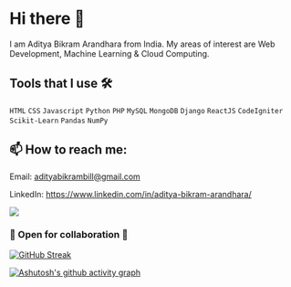 # Hi there 👋

I am Aditya Bikram Arandhara from India. My areas of interest are Web Development, Machine Learning & Cloud Computing.

## Tools that I use 🛠

`HTML` `CSS` `Javascript` `Python` `PHP` `MySQL` `MongoDB` `Django` `ReactJS` `CodeIgniter` `Scikit-Learn` `Pandas` `NumPy`


## 📫 How to reach me: 

Email: adityabikrambill@gmail.com

LinkedIn: https://www.linkedin.com/in/aditya-bikram-arandhara/

![](https://komarev.com/ghpvc/?username=Adityabill&color=brightgreen)



### 👯 Open for collaboration 🤝

[![GitHub Streak](https://github-readme-streak-stats.herokuapp.com/?user=Adityabill&theme=dark)](https://git.io/streak-stats)

[![Ashutosh's github activity graph](https://github-readme-activity-graph.vercel.app/graph?username=Adityabill&theme=react-dark)](https://github.com/ashutosh00710/github-readme-activity-graph)

<!--
**Adityabill/Adityabill** is a ✨ _special_ ✨ repository because its `README.md` (this file) appears on your GitHub profile.

Here are some ideas to get you started:

- 🔭 I’m currently working on ...
- 🌱 I’m currently learning ...
- 👯 I’m looking to collaborate on ...
- 🤔 I’m looking for help with ...
- 💬 Ask me about ...
- 📫 How to reach me: ...
- 😄 Pronouns: ...
- ⚡ Fun fact: ...
-->
